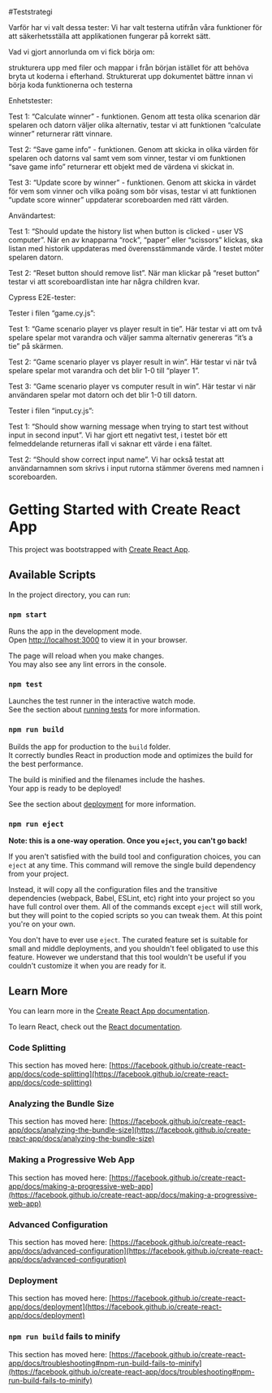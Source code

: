 #Teststrategi

Varför har vi valt dessa tester: Vi har valt testerna utifrån våra funktioner för att säkerhetsställa att applikationen fungerar på korrekt sätt. 

Vad vi gjort annorlunda om vi fick börja om:

strukturera upp med filer och mappar i från början istället för att behöva bryta ut koderna i efterhand.
Strukturerat upp dokumentet bättre innan vi börja koda funktionerna och testerna


Enhetstester:

Test 1:  “Calculate winner” - funktionen. Genom att testa olika scenarion där spelaren och datorn väljer olika alternativ, testar vi att funktionen “calculate winner” returnerar rätt vinnare.

Test 2: “Save game info” - funktionen. Genom att skicka in olika värden för spelaren och datorns val samt vem som vinner, testar vi om funktionen “save game info” returnerar ett objekt med de värdena vi skickat in. 

Test 3: “Update score by winner” - funktionen. Genom att skicka in värdet för vem som vinner och vilka poäng som bör visas, testar vi att funktionen “update score winner” uppdaterar scoreboarden med rätt värden. 

Användartest:

Test 1: “Should update the history list when button is clicked - user VS computer”. När en av knapparna “rock”, “paper” eller “scissors” klickas, ska listan med historik uppdateras med överensstämmande värde. I testet möter spelaren datorn. 

Test 2: “Reset button should remove list”. När man klickar på “reset button” testar vi att scoreboardlistan inte har några children kvar.

Cypress E2E-tester: 

Tester i filen “game.cy.js”:

Test 1: “Game scenario player vs player result in tie”. Här testar vi att om två spelare spelar mot varandra och väljer samma alternativ genereras “it’s a tie” på skärmen.

Test 2: “Game scenario player vs player result in win”. Här testar vi när två spelare spelar mot varandra och det blir 1-0 till “player 1”. 

Test 3: “Game scenario player vs computer result in win”. Här testar vi när användaren spelar mot datorn och det blir 1-0 till datorn. 

Tester i filen “input.cy.js”:

Test 1: “Should show warning message when trying to start test without input in second input”. Vi har gjort ett negativt test, i testet bör ett felmeddelande returneras ifall vi saknar ett värde i ena fältet. 

Test 2: “Should show correct input name”. Vi har också testat att användarnamnen som skrivs i input rutorna stämmer överens med namnen i scoreboarden. 

# Getting Started with Create React App

This project was bootstrapped with [Create React App](https://github.com/facebook/create-react-app).

## Available Scripts

In the project directory, you can run:

### `npm start`

Runs the app in the development mode.\
Open [http://localhost:3000](http://localhost:3000) to view it in your browser.

The page will reload when you make changes.\
You may also see any lint errors in the console.

### `npm test`

Launches the test runner in the interactive watch mode.\
See the section about [running tests](https://facebook.github.io/create-react-app/docs/running-tests) for more information.

### `npm run build`

Builds the app for production to the `build` folder.\
It correctly bundles React in production mode and optimizes the build for the best performance.

The build is minified and the filenames include the hashes.\
Your app is ready to be deployed!

See the section about [deployment](https://facebook.github.io/create-react-app/docs/deployment) for more information.

### `npm run eject`

**Note: this is a one-way operation. Once you `eject`, you can't go back!**

If you aren't satisfied with the build tool and configuration choices, you can `eject` at any time. This command will remove the single build dependency from your project.

Instead, it will copy all the configuration files and the transitive dependencies (webpack, Babel, ESLint, etc) right into your project so you have full control over them. All of the commands except `eject` will still work, but they will point to the copied scripts so you can tweak them. At this point you're on your own.

You don't have to ever use `eject`. The curated feature set is suitable for small and middle deployments, and you shouldn't feel obligated to use this feature. However we understand that this tool wouldn't be useful if you couldn't customize it when you are ready for it.

## Learn More

You can learn more in the [Create React App documentation](https://facebook.github.io/create-react-app/docs/getting-started).

To learn React, check out the [React documentation](https://reactjs.org/).

### Code Splitting

This section has moved here: [https://facebook.github.io/create-react-app/docs/code-splitting](https://facebook.github.io/create-react-app/docs/code-splitting)

### Analyzing the Bundle Size

This section has moved here: [https://facebook.github.io/create-react-app/docs/analyzing-the-bundle-size](https://facebook.github.io/create-react-app/docs/analyzing-the-bundle-size)

### Making a Progressive Web App

This section has moved here: [https://facebook.github.io/create-react-app/docs/making-a-progressive-web-app](https://facebook.github.io/create-react-app/docs/making-a-progressive-web-app)

### Advanced Configuration

This section has moved here: [https://facebook.github.io/create-react-app/docs/advanced-configuration](https://facebook.github.io/create-react-app/docs/advanced-configuration)

### Deployment

This section has moved here: [https://facebook.github.io/create-react-app/docs/deployment](https://facebook.github.io/create-react-app/docs/deployment)

### `npm run build` fails to minify

This section has moved here: [https://facebook.github.io/create-react-app/docs/troubleshooting#npm-run-build-fails-to-minify](https://facebook.github.io/create-react-app/docs/troubleshooting#npm-run-build-fails-to-minify)
